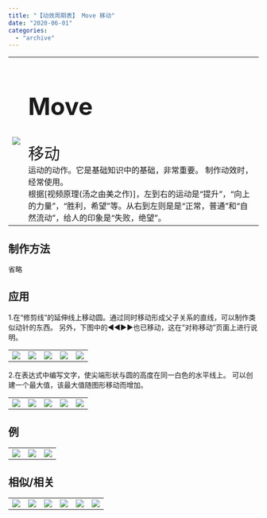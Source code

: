 ```yaml
---
title: "【动效周期表】 Move 移动"
date: "2020-06-01"
categories: 
  - "archive"
---
```


<table style="border-collapse: collapse;"><tbody class="table1"><tr><td><img src="https://mir.yuelili.com/user/AE/mg/foxcodex/Move.gif"></td><td><h2 style="font-size: 36pt;">Move</h2><div></div><span style="font-size: 24pt;">移动</span><div></div>运动的动作。它是基础知识中的基础，非常重要。 制作动效时，经常使用。<div></div>根据[视频原理(汤之由美之作)]，左到右的运动是“提升”，“向上的力量”，“胜利，希望”等。从右到左则是是“正常，普通”和“自然流动”，给人的印象是“失败，绝望”。</td></tr></tbody></table>

## 制作方法

省略

## 应用

1.在“修剪线”的延伸线上移动圆。通过同时移动形成父子关系的直线，可以制作类似动针的东西。 另外，下图中的◀◀▶▶也已移动，这在“对称移动”页面上进行说明。

<table style="border-collapse: collapse;"><tbody class="table1"><tr><td><a href="https://yuelili.com/archive/move/"><img src="https://mir.yuelili.com/user/AE/mg/foxcodex/Move.gif"></a></td><td><img class="plus" src="https://mir.yuelili.com/user/AE/mg/foxcodex/plus.png"></td><td><a href="https://yuelili.com/archive/trimline/"><img src="https://mir.yuelili.com/user/AE/mg/foxcodex/TrimLine.gif"></a></td><td><img class="plus" src="https://mir.yuelili.com/user/AE/mg/foxcodex/tri.png"></td><td><img src="https://mir.yuelili.com/user/AE/mg/foxcodex/SymmetricMove-Ex001.gif"></td></tr></tbody></table>

2.在表达式中编写文字，使尖端形状与圆的高度在同一白色的水平线上。 可以创建一个最大值，该最大值随图形移动而增加。

<table style="border-collapse: collapse;"><tbody class="table1"><tr><td><a href="https://yuelili.com/archive/move/"><img src="https://mir.yuelili.com/user/AE/mg/foxcodex/Move.gif"></a></td><td><img class="plus" src="https://mir.yuelili.com/user/AE/mg/foxcodex/plus.png"></td><td><a href="https://yuelili.com/archive/trimline/"><img src="https://mir.yuelili.com/user/AE/mg/foxcodex/TrimLine.gif"></a></td><td><img class="plus" src="https://mir.yuelili.com/user/AE/mg/foxcodex/tri.png"></td><td><img src="https://mir.yuelili.com/user/AE/mg/foxcodex/TipShape-Ex001.gif"></td></tr></tbody></table>

## 例

<table><tbody class="table1"><tr><td><img src="https://mir.yuelili.com/user/AE/mg/foxcodex/SymmetricMove-Ex001.gif"></td><td><img src="https://mir.yuelili.com/user/AE/mg/foxcodex/SymmetricMove-Ex002.gif"></td><td><img src="https://mir.yuelili.com/user/AE/mg/foxcodex/TipShape-Ex001.gif"></td></tr></tbody></table>

## 相似/相关

<table><tbody class="table1"><tr><td><a href="https://yuelili.com/archive/symmove/"><img src="https://mir.yuelili.com/user/AE/mg/foxcodex/SymMove.gif"></a></td><td><a href="https://yuelili.com/archive/repeatmove/"><img src="https://mir.yuelili.com/user/AE/mg/foxcodex/RepeatMove.gif"></a></td><td><a href="https://yuelili.com/archive/wigglemove/"><img src="https://mir.yuelili.com/user/AE/mg/foxcodex/WiggleMove.gif"></a></td><td><a href="https://yuelili.com/archive/motionblur/"><img src="https://mir.yuelili.com/user/AE/mg/foxcodex/MotionBlur.gif"></a></td><td><a href="https://yuelili.com/archive/delaymove/"><img src="https://mir.yuelili.com/user/AE/mg/foxcodex/DelayMove.gif"></a></td><td><a href="https://yuelili.com/archive/easing/"><img src="https://mir.yuelili.com/user/AE/mg/foxcodex/Easing.gif"></a></td></tr></tbody></table>
